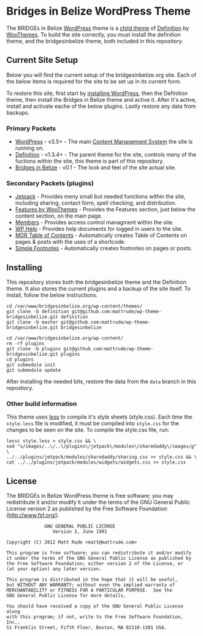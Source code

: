# Bridges in Belize WordPress Theme
The BRIDGEs in Belize [WordPress](http://wordpress.org) theme is a [child theme](http://codex.wordpress.org/Child_Themes) of [Definition](http://www.woothemes.com/products/definition/) by [WooThemes](http://www.woothemes.com/).  To build the site correctly, you must install the definition theme, and the bridgesinbelize theme, both included in this repository.

## Current Site Setup

Below you will find the current setup of the bridgesinbelize.org site.  Each of the below items is required for the site to be set up in its current form.

To restore this site, first start by [installing WordPress](http://codex.wordpress.org/Installing_WordPress), then the Definition theme, then install the Bridges in Belize theme and active it. After it's active, install and activate eache of the below plugins.  Lastly restore any data from backups.

### Primary Packets

* [WordPress](http://wordpress.org) - v3.5+ - The main [Content Management System](http://en.wikipedia.org/wiki/Content_management_system) the site is running on.
* [Definition](http://www.woothemes.com/products/definition/) - v1.3.4+ - The parent theme for the site, controls meny of the fuctions within the site, this theme is part of this repository.
* [Bridges in Belize](https://github.com/mattrude/wp-theme-bridgesinbelize) - v0.1 - The look and feel of the site actual site.

### Secondary Packets (plugins)

* [Jetpack](http://jetpack.me/) - Provides meny small but needed functions within the site, including sharing, contact form, spell checking, and distribution.
* [Features by WooThemes](http://wordpress.org/extend/plugins/features-by-woothemes/) - Provides the Features section, just below the content section, on the main page.
* [Members](http://wordpress.org/extend/plugins/members/) - Provides access control managment within the site.
* [WP Help](http://wordpress.org/extend/plugins/wp-help/) - Provides help documents for logged in users to the site.
* [MDR Table of Contents](https://gist.github.com/4109124) - Automatically creates Table of Contents on pages & posts with the uses of a shortcode.
* [Simple Footnotes](http://wordpress.org/extend/plugins/simple-footnotes/) - Automatically creates footnotes on pages or posts.

## Installing

This repository stores both the bridgesinbelize theme and the Definition theme. It also stores the current plugins and a backup of the site itself.  To install, follow the below instructions.

    cd /var/www/bridgesinbelize.org/wp-content/themes/
    git clone -b definition git@github.com:mattrude/wp-theme-bridgesinbelize.git definition
    git clone -b master git@github.com:mattrude/wp-theme-bridgesinbelize.git bridgesinbelize
    
    cd /var/www/bridgesinbelize.org/wp-content/
    rm -rf plugins
    git clone -b plugins git@github.com:mattrude/wp-theme-bridgesinbelize.git plugins
    cd plugins
    git submodule init
    git submodule update

After installing the needed bits, restore the data from the `data` branch in this repostiory.

### Other build information

This theme uses [less](http://lesscss.org/) to compile it's style sheets (style.css).  Each time the `style.less` file is modified, it must be compiled into `style.css` for the changes to be seen on the site. To compile the style.css file, run:

    lessc style.less > style.css && \
    sed "s/images/..\/..\/plugins\/jetpack\/modules\/sharedaddy\/images/g" \
    ../../plugins/jetpack/modules/sharedaddy/sharing.css >> style.css && \
    cat ../../plugins/jetpack/modules/widgets/widgets.css >> style.css

## License

The BRIDGEs in Belize WordPress theme is free software; you may redistribute it and/or modify it under the terms of the GNU General Public License version 2 as published by the Free Software Foundation (http://www.fsf.org/).

                  GNU GENERAL PUBLIC LICENSE
                     Version 2, June 1991
    
    Copyright (C) 2012 Matt Rude <matt@mattrude.com>

    This program is free software; you can redistribute it and/or modify
    it under the terms of the GNU General Public License as published by
    the Free Software Foundation; either version 2 of the License, or
    (at your option) any later version.

    This program is distributed in the hope that it will be useful,
    but WITHOUT ANY WARRANTY; without even the implied warranty of
    MERCHANTABILITY or FITNESS FOR A PARTICULAR PURPOSE.  See the
    GNU General Public License for more details.

    You should have received a copy of the GNU General Public License along
    with this program; if not, write to the Free Software Foundation, Inc.,
    51 Franklin Street, Fifth Floor, Boston, MA 02110-1301 USA.
